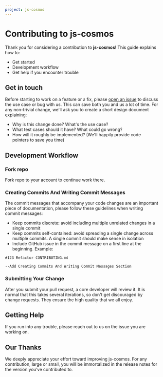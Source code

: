 ```yaml
---
project: js-cosmos
---
```

# Contributing to js-cosmos
Thank you for considering a contribution to **js-cosmos**! This guide explains how to:
* Get started
* Development workflow
* Get help if you encounter trouble


## Get in touch
Before starting to work on a feature or a fix, please [open an issue](https://github.com/cybercongress/js-cosmos/issues/new/choose) to discuss the use case or bug with us. This can
save both you and us a lot of time. For any non-trivial change, we'll ask you to create a short design document explaining:

* Why is this change done? What's the use case?
* What test cases should it have? What could go wrong?
* How will it roughly be implemented? (We'll happily provide code pointers to save you time)


## Development Workflow

### Fork repo
Fork repo to your account to continue work there.

### Creating Commits And Writing Commit Messages
The commit messages that accompany your code changes are an important piece of documentation, please follow these guidelines when writing commit messages:

* Keep commits discrete: avoid including multiple unrelated changes in a single commit
* Keep commits self-contained: avoid spreading a single change across multiple commits. A single commit should make sense in isolation
* Include GitHub issue in the commit message on a first line at the beginning. Example:

```
#123 Refactor CONTRIBUTING.md

--Add Creating Commits And Writing Commit Messages Section
```

### Submitting Your Change
After you submit your pull request, a core developer will review it. It is normal that this takes several
iterations, so don't get discouraged by change requests. They ensure the high quality that we all enjoy.


## Getting Help
If you run into any trouble, please reach out to us on the issue you are working on.


## Our Thanks
We deeply appreciate your effort toward improving js-cosmos. For any contribution, large or small, you will be immortalized
 in the release notes for the version you've contributed to.
